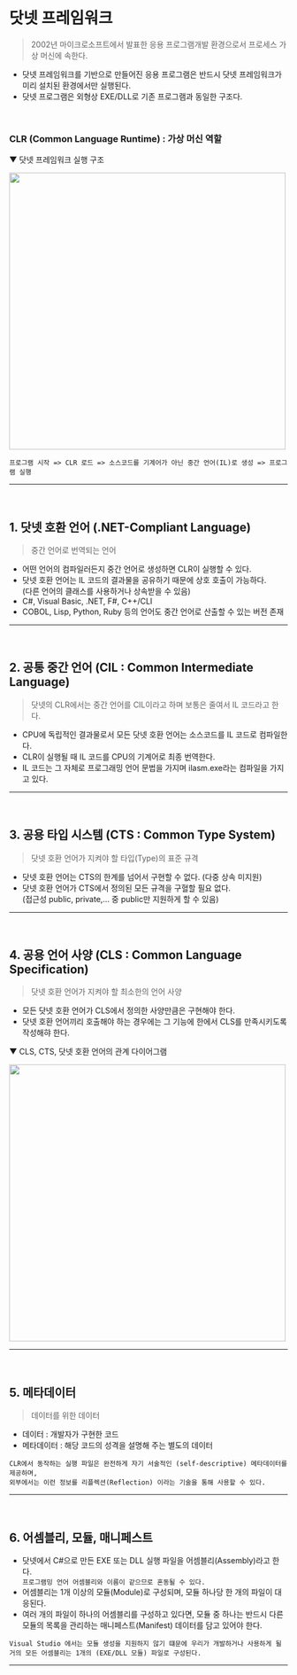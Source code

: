 # 닷넷 프레임워크
> 2002년 마이크로소프트에서 발표한 응용 프로그램개발 환경으로서 프로세스 가상 머신에 속한다.
- 닷넷 프레임워크를 기반으로 만들어진 응용 프로그램은 반드시 닷넷 프레임워크가 미리 설치된 환경에서만 실행된다.
- 닷넷 프로그램은 외형상 EXE/DLL로 기존 프로그램과 동일한 구조다.
<br>

### CLR (Common Language Runtime) : 가상 머신 역할
▼ 닷넷 프레임워크 실행 구조    

<img src="./Images/1_1.png" width="500"/>

```
프로그램 시작 => CLR 로드 => 소스코드를 기계어가 아닌 중간 언어(IL)로 생성 => 프로그램 실행
```
****
<br>

## 1. 닷넷 호환 언어 (.NET-Compliant Language)
> 중간 언어로 번역되는 언어
- 어떤 언어의 컴파일러든지 중간 언어로 생성하면 CLR이 실행할 수 있다.
- 닷넷 호환 언어는 IL 코드의 결과물을 공유하기 때문에 상호 호출이 가능하다.   
(다른 언어의 클래스를 사용하거나 상속받을 수 있음)
- C#, Visual Basic,  .NET, F#, C++/CLI
- COBOL, Lisp, Python, Ruby 등의 언어도 중간 언어로 산출할 수 있는 버전 존재
****
<br>

## 2. 공통 중간 언어 (CIL : Common Intermediate Language)
> 닷넷의 CLR에서는 중간 언어를 CIL이라고 하며 보통은 줄여서 IL 코드라고 한다.
- CPU에 독립적인 결과물로서 모든 닷넷 호환 언어는 소스코드를 IL 코드로 컴파일한다.
- CLR이 실행될 때 IL 코드를 CPU의 기계어로 최종 번역한다.
- IL 코드는 그 자체로 프로그래밍 언어 문법을 가지며 ilasm.exe라는 컴파일을 가지고 있다.   
****
<br>

## 3. 공용 타입 시스템 (CTS : Common Type System)
> 닷넷 호환 언어가 지켜야 할 타입(Type)의 표준 규격
- 닷넷 호환 언어는 CTS의 한계를 넘어서 구현할 수 없다. (다중 상속 미지원)
- 닷넷 호환 언어가 CTS에서 정의된 모든 규격을 구혈할 필요 없다.   
(접근성 public, private,... 중 public만 지원하게 할 수 있음)
****
<br>

## 4. 공용 언어 사양 (CLS : Common Language Specification)
> 닷넷 호환 언어가 지켜야 할 최소한의 언어 사양
- 모든 닷넷 호환 언어가 CLS에서 정의한 사양만큼은 구현해야 한다.
- 닷넷 호환 언어끼리 호출해야 하는 경우에는 그 기능에 한에서 CLS를 만족시키도록 작성해햐 한다.

▼ CLS, CTS, 닷넷 호환 언어의 관계 다이어그램    

<img src="./Images/1_2.png" width="500"/>

****
<br>

## 5. 메타데이터
> 데이터를 위한 데이터
- 데이터 : 개발자가 구현한 코드
- 메타데이터 : 해당 코드의 성격을 설명해 주는 별도의 데이터
```
CLR에서 동작하는 실행 파일은 완전하게 자기 서술적인 (self-descriptive) 메타데이터를 제공하며,
외부에서는 이런 정보를 리플렉션(Reflection) 이라는 기술을 통해 사용할 수 있다.
```
****
<br>

## 6. 어셈블리, 모듈, 매니페스트
- 닷넷에서 C#으로 만든 EXE 또는 DLL 실행 파일을 어셈블리(Assembly)라고 한다.    
`프로그램밍 언어 어셈블리와 이름이 같으므로 혼동될 수 있다.`
- 어셈블리는 1개 이상의 모듈(Module)로 구성되며, 모듈 하나당 한 개의 파일이 대응된다.
- 여러 개의 파일이 하나의 어셈블리를 구성하고 있다면, 모듈 중 하나는 반드시 다른 모듈의 목록을 관리하는 매니페스트(Manifest) 데이터를 담고 있어야 한다.
```
Visual Studio 에서는 모듈 생성을 지원하지 않기 떄문에 우리가 개발하거나 사용하게 될    
거의 모든 어셈블리는 1개의 (EXE/DLL 모듈) 파일로 구성된다.
```
****

